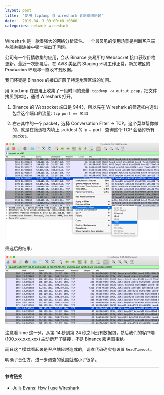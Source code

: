 ```yaml
---
layout: post
title:  "使用 tcpdump 与 wireshark 诊断网络问题"
date:   2019-04-13 09:00:00 +0800
categories: network wireshark
---
```


Wireshark 是一款很强大的网络分析软件。一个最常见的使用场景是判断客户端与服务器连接中哪一端出了问题。

公司有一个行情收集的应用，会从 Binance 交易所的 Websocket 接口获取价格更新。最近一次部署后，在 AWS 美区的 Staging 环境工作正常，新加坡区的 Production 环境却一直收不到数据。

我们怀疑是 Binance 的接口屏蔽了特定地理区域的访问。

用 tcpdump 在应用上收集了一段时间的流量: `tcpdump -w output.pcap`，把文件拷贝到本地，通过 Wireshark 打开。

1. Binance 的 Websocket 端口是 9443，所以先在 Wireshark 的筛选框内选出包含这个端口的流量: `tcp.port == 9443`

2. 右击其中的一个 packet，选择 Conversation Filter -> TCP。这个菜单帮你做的，就是在筛选框内填上 src/dest 的 ip + port，查询这个 TCP 会话的所有 packet。

![wireshark-conversation-filter](/_assets/wireshark-conversation-filter.png)

筛选后的结果:

![wireshark-filtered](/_assets/wireshark-filtered.png)

注意看 time 这一列，从第 14 秒到第 24 秒之间没有数据包，然后我们的客户端 (100.xxx.xxx.xxx) 主动断开了链接，不是 Binance 服务器拒绝。

而且这个模式看起来是客户端超时造成的，调查代码确实有设置 `ReadTimeout`。

明确了责任方，进一步调查的范围就缩小了很多。

---
#### 参考链接
* [Julia Evans: How I use Wireshark](https://jvns.ca/blog/2018/06/19/what-i-use-wireshark-for/)
